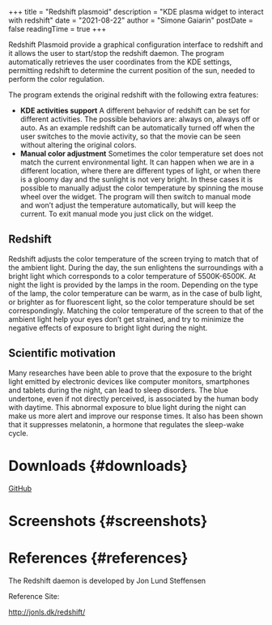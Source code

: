 +++
title = "Redshift plasmoid"
description = "KDE plasma widget to interact with redshift"
date = "2021-08-22"
author = "Simone Gaiarin"
postDate = false
readingTime = true
+++

Redshift Plasmoid provide a graphical configuration interface to redshift and it allows the user&nbsp;to start/stop the redshift daemon. The program automatically&nbsp;retrieves&nbsp;the user coordinates from the KDE settings, permitting redshift to determine the current position of the sun, needed to perform the color&nbsp;regulation.

The program extends the original redshift with the following extra features:

  * **KDE activities support** A different&nbsp;behavior&nbsp;of redshift can be set for different activities. The possible&nbsp;behaviors&nbsp;are: always on, always off or auto. As an example redshift can be automatically turned off when the user switches to the movie activity, so that the movie can be seen without altering the original colors.
  * **Manual color adjustment** Sometimes the color temperature set does not match the current&nbsp;environmental&nbsp;light. It can happen when we are in a different location, where there are different types of light, or when there is a gloomy day and the sunlight is not very bright. In these cases it is possible to manually adjust the color temperature by spinning the mouse wheel over the widget. The program will then switch to manual mode and won’t adjust the temperature automatically, but will keep the current. To exit manual mode you just click on the widget.

## Redshift

Redshift adjusts the color temperature of the screen trying to match that of the ambient light. During the day, the sun enlightens the surroundings with a bright light which corresponds to a color temperature of 5500K-6500K. At night the light is provided by the lamps in the room. Depending on the type of the lamp, the color temperature can be warm, as in the case of bulb light, or brighter as for fluorescent light, so the color temperature should be set correspondingly. Matching the color temperature of the screen to that of the ambient light help your eyes don’t get strained, and try to minimize the negative effects of exposure to bright light during the night.

## Scientific motivation

Many researches have been able to prove that the exposure to the bright light emitted by electronic devices like computer monitors, smartphones and tablets during the night, can lead to sleep disorders. The blue undertone, even if not directly perceived, is associated by the human body with daytime. This abnormal exposure to blue light during the night can make us more alert and improve our response times. It also has been shown that it suppresses melatonin, a hormone that regulates the sleep-wake cycle.

# Downloads {#downloads}

[GitHub](https://github.com/simgunz/redshift-plasmoid)

# Screenshots {#screenshots}

# References {#references}

The Redshift daemon is developed by&nbsp;Jon Lund Steffensen

Reference Site:

<a href="http://jonls.dk/redshift/" target="_blank" rel="noreferrer noopener">http://jonls.dk/redshift/ </a>
